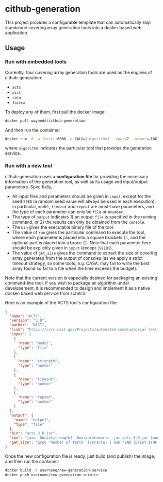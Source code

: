 # cithub-generation

This project provides a configurable template that can automatically ship standalone covering array generation tools into a docker based web application.



## Usage

### Run with embedded tools

Currently, four covering array generation tools are used as the engines of cithub-generation:

* `acts`
* `pict`
* `casa`
* `fastca`

 To deploy any of them, first pull the docker image:

```bash
docker pull waynedd/cithub-generation
```

And then run the container:

```bash
docker run -d -p [host]:6000 -e CALG=[algorithm] --cpus=2 --memory=16G --name ca-service waynedd/cithub-generation
```

where `algorithm` indicates the particular tool that provides the generation service. 



### Run with a new tool

cithub-generation uses a **configuration file** for providing the necessary information of the generation tool, as well as its usage and input/output parameters. Specifially,

* All input files and parameters should be given in `input`, except for the seed `SEED` (a random seed value will always be used in each execution). In particular, `model`, `timeout` and `repeat` are must-have parameters, and the type of each parameter can only be  `file` or `nnumber`.
* The type of `output` indicates 1) an output `file` is specified in the running command, or 2) the results can only be obtained from the `console`.
* The `bin` gives the executable binary file of the tool.
* The value of `run` gives the particular command to execute the tool, where each parameter is placed into a square brackets `[]`, and the optional part is placed into a brace `{}`. Note that each parameter here should be explicitly given in `input` (except `[SEED]`).
* The value of `get_size` gives the command to extract the size of covering array generated from the output of consoles (as we apply a strict timeout strategy, so some tools, e.g. CASA, may fail to write the best array found so far to a file when the time exceeds the budget).

Note that the current version is especially desined for packaging an exisitng command-line tool. If you wish to package an algorithm under developement, it is recommended to design and implement it as a native docker-based web service from scratch.



Here is an example of the ACTS tool's configuration file:

```json
{
  "name": "ACTS",
  "version": "3.0",
  "author": "NIST",
  "link": "https://csrc.nist.gov/Projects/automated-combinatorial-testing-for-software/downloadable-tools",
  "input": [
    {
      "name": "model",
      "type": "file"
    },
    {
      "name": "strength",
      "type": "number"
    },
    {
      "name": "timeout",
      "type": "number"
    },
    {
      "name": "repeat",
      "type": "number"
    }
  ],
  "output": {
    "name": "output",
    "type": "file"
  },
  "bin": "acts_3.0.jar",
  "run": "java -Ddoi=[strength] -Doutput=numeric -jar acts_3.0.jar [model] [output]",
  "get_size": "grep 'Number of Tests' [console] | awk 'END {print $(NF)}'"
}
```



Once the new configuration file is ready, just build (and publish) the image, and then run the container:

```bash
docker build -t username/new-generation-service
docker push username/new-generation-service
```

